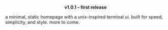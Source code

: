 <p align="center"><strong>v1.0.1 – first release</strong></p>

a minimal, static homepage with a unix-inspired terminal ui. built for speed, simplicity, and style. more to come.
